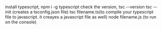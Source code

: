 install typescript, npm i -g typescript
check the version, tsc --version
tsc --init (creates a tsconfig.json file)
tsc filename.ts(to compile your typescript file to javascript. it creayes a javascript file as well)
node filename.js (to run on the console)
